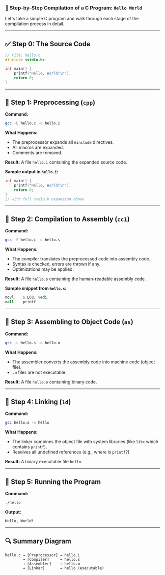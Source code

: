 ### 🧾 Step-by-Step Compilation of a C Program: `Hello World`

Let's take a simple C program and walk through each stage of the compilation process in detail.

---

## ✅ Step 0: The Source Code

```c
// File: hello.c
#include <stdio.h>

int main() {
    printf("Hello, World!\n");
    return 0;
}
```

---

## 🧮 Step 1: Preprocessing (`cpp`)

**Command:**

```bash
gcc -E hello.c -o hello.i
```

**What Happens:**

* The preprocessor expands all `#include` directives.
* All macros are expanded.
* Comments are removed.

**Result:** A file `hello.i` containing the expanded source code.

**Sample output in `hello.i`:**

```c
int main() {
    printf("Hello, World!\n");
    return 0;
}
// with full stdio.h expansion above
```

---

## 🧾 Step 2: Compilation to Assembly (`cc1`)

**Command:**

```bash
gcc -S hello.i -o hello.s
```

**What Happens:**

* The compiler translates the preprocessed code into assembly code.
* Syntax is checked, errors are thrown if any.
* Optimizations may be applied.

**Result:** A file `hello.s` containing the human-readable assembly code.

**Sample snippet from `hello.s`:**

```asm
movl    $.LC0, %edi
call    printf
```

---

## 🧱 Step 3: Assembling to Object Code (`as`)

**Command:**

```bash
gcc -c hello.s -o hello.o
```

**What Happens:**

* The assembler converts the assembly code into machine code (object file).
* `.o` files are not executable.

**Result:** A file `hello.o` containing binary code.

---

## 🔗 Step 4: Linking (`ld`)

**Command:**

```bash
gcc hello.o -o hello
```

**What Happens:**

* The linker combines the object file with system libraries (like `libc` which contains `printf`).
* Resolves all undefined references (e.g., where is `printf`?).

**Result:** A binary executable file `hello`.

---

## 🚀 Step 5: Running the Program

**Command:**

```bash
./hello
```

**Output:**

```text
Hello, World!
```

---

## 🔍 Summary Diagram

```text
hello.c → [Preprocessor] → hello.i
        → [Compiler]     → hello.s
        → [Assembler]    → hello.o
        → [Linker]       → hello (executable)
```



